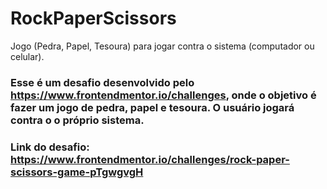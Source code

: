 # RockPaperScissors
Jogo (Pedra, Papel, Tesoura) para jogar contra o sistema (computador ou celular). 

### Esse é um desafio desenvolvido pelo https://www.frontendmentor.io/challenges, onde o objetivo é fazer um jogo de pedra, papel e tesoura. O usuário jogará contra o o próprio sistema.
### Link do desafio: https://www.frontendmentor.io/challenges/rock-paper-scissors-game-pTgwgvgH

